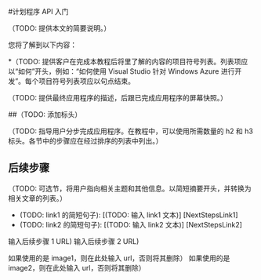 <properties linkid="get-started-with-scheduler-API" urlDisplayName="计划程序 API 入门" pageTitle="计划程序 API 入门 | Windows Azure" metaKeywords="计划程序" description="TBD" umbracoNaviHide="0" disqusComments="1" editor="mattshel" manager="carolz" titel="Get started with the Scheduler API" authors="" title="Get started with the Scheduler API" />
<tags ms.service=""
    ms.date=""
    wacn.date=""
    />


#计划程序 API 入门

（TODO: 提供本文的简要说明。）

您将了解到以下内容：

*（TODO: 提供客户在完成本教程后将里了解的内容的项目符号列表。列表项应以“如何”开头，例如：“如何使用 Visual Studio 针对 Windows Azure 进行开发”。每个项目符号列表项应以句点结束。

（TODO: 提供最终应用程序的描述，后跟已完成应用程序的屏幕快照。）

##（TODO: 添加标头）

（TODO: 指导用户分步完成应用程序。在教程中，可以使用所需数量的 h2 和 h3 标头。各节中的步骤应在经过排序的列表中列出。）

## 后续步骤

（TODO: 可选节，将用户指向相关主题和其他信息。以简短摘要开头，并转换为相关文章的列表。）

* (TODO: link1 的简短句子): [(TODO: 输入 link1 文本)] [NextStepsLink1]
* (TODO: link2 的简短句子): [(TODO: 输入 link2 文本)] [NextStepsLink2]

输入后续步骤 1 URL)
输入后续步骤 2 URL)

如果使用的是 image1，则在此处输入 url，否则将其删除）
如果使用的是 image2，则在此处输入 url，否则将其删除）

